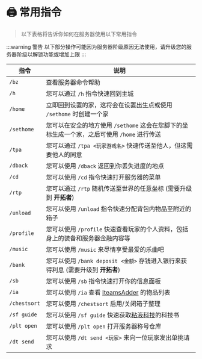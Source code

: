 # 🖨 常用指令

> 以下表格将告诉你如何在服务器使用以下常用指令

:::warning 警告
以下部分操作可能因为服务器阶级原因无法使用，请升级您的服务器阶级以解锁功能或增加上限
:::

| 指令       | 说明                                                                                    |
| ---------- | -------------------------------------------------------------------------------------- |
| `/bz`      | 查看服务器命令帮助                                                                       |
| `/h`       | 您可以通过 `/h` 指令快速回到主城                                                          |
| `/home`    | 立即回到设置的家，这将会在设置出生点或使用 `/sethome` 时创建一个家                          |
| `/sethome` | 您可以在安全的地方使用 `/sethome` 这会在您脚下的坐标生成一个家，之后可使用 `/home` 进行传送   |
| `/tpa`     | 您可以通过 `/tpa <玩家游戏名>` 快速传送至他人，但这需要他人的同意                            |
| `/dback`   | 您可以使用 `/dback` 返回到你丢失进度的地点                                                 |
| `/cd`      | 您可以使用 `/cd` 指令快速打开服务器的菜单                                                  |
| `/rtp`     | 您可以通过 `/rtp` 随机传送至世界的任意坐标 (需要升级到 **开拓者**)                          |
| `/unload`  | 您可以使用 `/unload` 指令快速分配背包内物品至附近的箱子                                     |
| `/profile` | 您可以使用 `/profile` 快速查看玩家的个人资料，包括身上的装备和服务器金融内容等                |
| `/music`   | 您可以使用 `/music` 来尽情享受最爱的乐曲吧                                                 |
| `/bank`    | 您可以使用 `/bank deposit <金额>` 存钱进入银行来获得利息 (需要升级到 **开拓者**)            |
| `/sb`        | 您可以使用 `/sb` 指令快速打开你的信息面板                                          |
| `/ia`        | 您可以使用 `/ia` 查看 [IteamsAdder](https://itemsadder.devs.beer/) 的物品列表     |
| `/chestsort` | 您可以使用 `/chestsort` 启用/关闭箱子整理                                         |
| `/sf guide`  | 您可以使用 `/sf guide` 快速获取[粘液科技](/玩法/slimefun4)的科技书                 |
| `/plt open`  | 您可以使用 `/plt open` 打开服务器称号仓库                                         |
| `/dt send`   | 您可以使用 `/dt send <玩家>` 来向一位玩家发出单挑请求                              |
